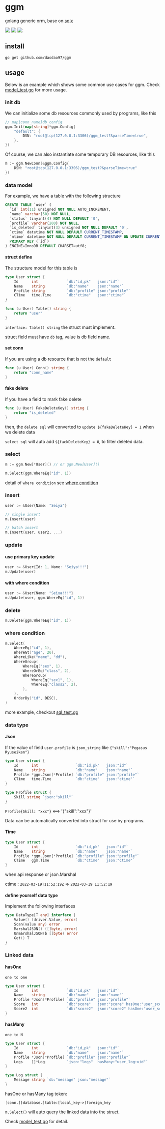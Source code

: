 # ggm

golang generic orm, base on [sqlx](https://github.com/jmoiron/sqlx)

![](https://img.shields.io/badge/build-passing-brightgreen)
![](https://img.shields.io/badge/coverage-%2066.2%25-red)
![](https://img.shields.io/badge/license-MIT-blue)

## install

```shll
go get github.com/daodao97/ggm
```

## usage

Below is an example which shows some common use cases for ggm. Check [model_test.go](./model_test.go) for more usage.

### init db

We can initialize some db resources commonly used by programs, like this

```go
// map[conn_name]db_config
ggm.Init(map[string]*ggm.Config{
    "default": {
        DSN: "root@tcp(127.0.0.1:3306)/ggm_test?&parseTime=true",
    },
})
```

Of course, we can also instantiate some temporary DB resources, like this

```go
m := ggm.NewConn(&ggm.Config{
	DSN: "root@tcp(127.0.0.1:3306)/ggm_test?&parseTime=true" 
})
```

### data model

For example, we have a table with the following structure

```sql
CREATE TABLE `user` (
  `id` int(11) unsigned NOT NULL AUTO_INCREMENT,
  `name` varchar(50) NOT NULL,
  `status` tinyint(4) NOT NULL DEFAULT '0',
  `profile` varchar(200) NOT NULL,
  `is_deleted` tinyint(3) unsigned NOT NULL DEFAULT '0',
  `ctime` datetime NOT NULL DEFAULT CURRENT_TIMESTAMP,
  `mtime` datetime NOT NULL DEFAULT CURRENT_TIMESTAMP ON UPDATE CURRENT_TIMESTAMP,
  PRIMARY KEY (`id`)
) ENGINE=InnoDB DEFAULT CHARSET=utf8;
```

#### struct define
The structure model for this table is

```go
type User struct {
	Id      int             `db:"id,pk"   json:"id"`
	Name    string          `db:"name"    json:"name"`
	Profile string          `db:"profile" json:"profile"`
	CTime   time.Time       `db:"ctime"   json:"ctime"`
}

func (u User) Table() string {
	return "user"
}

```

`interface: Table() string` the struct must implement.

struct field must have `db` tag, value is db field name.

#### set conn

If you are using a db resource that is not the `default`

```go
func (u User) Conn() string {
	return "conn_name"
}
```

#### fake delete

If you have a field to mark fake delete

```go
func (u User) FakeDeleteKey() string {
	return "is_deleted"
}
```

then, the `delete sql` will converted to `update ${fakeDeleteKey} = 1` when we delete data

`select sql` will auto add `${fackDeleteKey} = 0`, to filter deleted data.

### select

```go
m := ggm.New[*User]() // or ggm.New[User]() 

m.Select(ggm.WhereEq("id", 1))
```

detail of `where condition` see [where condition](https://github.com/daodao97/ggm#where-condition)

### insert

```go
user := &User{Name: "Seiya"}

// single insert
m.Insert(user)

// batch insert
m.Insert(user, user2, ...)
```

### update

#### use primary key update

```go
user := &User{Id: 1, Name: "Seiya!!!"}
m.Update(user)
```

#### with where condition

```go
user := &User{Name: "Seiya!!!"}
m.Update(user, ggm.WhereEq("id", 1))
```

### delete

```go
m.Delete(ggm.WhereEq("id", 1))
```

### where condition

```go
m.Select(
    WhereEq("id", 1),
    WhereGt("age", 20),
    WhereLike("name", "dd"),
    WhereGroup(
        WhereEq("sex", 1),
        WhereOrEq("class", 2),
        WhereGroup(
            WhereEq("sex1", 1),
            WhereEq("class2", 2),
        ),
    ),
    OrderBy("id", DESC),
)
```

more example, checkout [sql_test.go](/sql_test.go)

### data type

#### Json

If the value of field `user.profile` is `json_string` like `{"skill":"Pegasus Ryuseiken"}`

```go
type User struct {
	Id      int                 `db:"id,pk"   json:"id"`
	Name    string              `db:"name"    json:"name"`
	Profile *ggm.Json[*Profile] `db:"profile" json:"profile"`
	CTime   time.Time           `db:"ctime"   json:"ctime"`
}

type Profile struct {
    Skill string `json:"skill"`
}
```

`Profile{Skill: "xxx"}`  <==> '{"skill":"xxx"}'

Data can be automatically converted into struct for use by programs.

#### Time

```go
type User struct {
	Id      int                 `db:"id,pk"   json:"id"`
	Name    string              `db:"name"    json:"name"`
	Profile *ggm.Json[*Profile] `db:"profile" json:"profile"`
	CTime   ggm.Time            `db:"ctime"   json:"ctime"`
}
```

when api response or json.Marshal

ctime : `2022-03-19T11:52:19Z` => `2022-03-19 11:52:19`

#### define yourself data type

Implement the following interfaces

```go
type DataType[T any] interface {
	Value() (driver.Value, error)
	Scan(value any) error
	MarshalJSON() ([]byte, error)
	UnmarshalJSON(b []byte) error
	Get() T
}
```

### Linked data

#### hasOne

`one to one`

```go
type User struct {
	Id      int             `db:"id,pk"   json:"id"`
	Name    string          `db:"name"    json:"name"`
	Profile *Json[*Profile] `db:"profile" json:"profile"`
	Score   int             `db:"score"   json:"score" hasOne:"user_score:uid"`
	Score2  int             `db:"score2"  json:"score2" hasOne:"user_score:uid"`
}
```

#### hasMany

`one to N`

```go
type User struct {
	Id      int             `db:"id,pk"   json:"id"`
	Name    string          `db:"name"    json:"name"`
	Profile *Json[*Profile] `db:"profile" json:"profile"`
	Logs    []*Log          `json:"logs"  hasMany:"user_log:uid"`
}

type Log struct {
	Message string `db:"message" json:"message"`
}
```

hasOne or hasMany tag token:

`[conn.][database.]table:[local_key->]foreign_key`

`m.Select()` will auto query the linked data into the struct.

Check [model_test.go](./model_test.go) for detail.